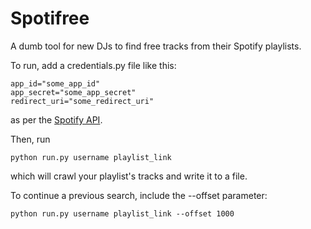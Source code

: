 # Spotifree
A dumb tool for new DJs to find free tracks from their Spotify playlists.

To run, add a credentials.py file like this:

    app_id="some_app_id"
    app_secret="some_app_secret"
    redirect_uri="some_redirect_uri"
    
as per the [Spotify API](https://developer.spotify.com/my-applications/#!/applications).

Then, run

    python run.py username playlist_link
    
which will crawl your playlist's tracks and write it to a file.

To continue a previous search, include the --offset parameter:

    python run.py username playlist_link --offset 1000
